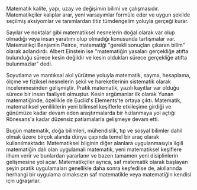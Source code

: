 Matematik kalite, yapı, uzay ve değişimin bilimi ve çalışmasıdır. Matematikçiler kalıplar arar, yeni varsayımlar formüle eder ve uygun şekilde seçilmiş aksiyomlar ve tanımlardan titiz tümdengelim yoluyla gerçeği kurar.

Sayılar ve noktalar gibi matematiksel nesnelerin doğal olarak var olup olmadığı veya insan yaratımı olup olmadığı konusunda tartışmalar var. Matematikçi Benjamin Peirce, matematiği "gerekli sonuçları çıkaran bilim" olarak adlandırdı. Albert Einstein ise "matematiğin yasaları gerçekliğe atıfta bulunduğu sürece kesin değildir ve kesin oldukları sürece gerçekliğe atıfta bulunmazlar" dedi.

Soyutlama ve mantıksal akıl yürütme yoluyla matematik, sayma, hesaplama, ölçme ve fiziksel nesnelerin şekil ve hareketlerinin sistematik olarak incelenmesinden gelişmiştir. Pratik matematik, yazılı kayıtlar var olduğu sürece bir insan faaliyeti olmuştur. Kesin argümanlar ilk olarak Yunan matematiğinde, özellikle de Euclid's Elements'te ortaya çıktı. Matematik, matematiksel yeniliklerin yeni bilimsel keşiflerle etkileşime girdiği ve günümüze kadar devam eden araştırmalarda bir hızlanmaya yol açtığı Rönesans'a kadar düzensiz patlamalarla gelişmeye devam etti.

Bugün matematik, doğa bilimleri, mühendislik, tıp ve sosyal bilimler dahil olmak üzere birçok alanda dünya çapında temel bir araç olarak kullanılmaktadır. Matematiksel bilginin diğer alanlara uygulanmasıyla ilgili matematiğin dalı olan uygulamalı matematik, yeni matematiksel keşiflere ilham verir ve bunlardan yararlanır ve bazen tamamen yeni disiplinlerin gelişmesine yol açar. Matematikçiler ayrıca, saf matematik olarak başlayan şeyin pratik uygulamaları genellikle daha sonra keşfedilse de, akıllarında herhangi bir uygulama olmaksızın saf matematikle veya matematiğin kendisi için uğraşırlar.
